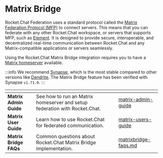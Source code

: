 # Matrix Bridge

Rocket.Chat Federation uses a standard protocol called the [Matrix Federation Protocol (MFP)](https://matrix.org/) to connect servers. This means that you can federate with any other Rocket.Chat workspace, or servers that supports MFP, such as [Element](https://element.io/).  It is designed to provide secure, interoperable, and decentralized real-time communication between Rocket.Chat and any Matrix-compatible applications or servers seamlessly.

Using the Rocket.Chat Matrix Bridge integration requires you to have a [Matrix homeserver](https://matrix.org/docs/guides/introduction#how-does-it-work) available.

:::info
&#x20;We recommend [Synapse](https://matrix-org.github.io/synapse/latest/), which is the most stable compared to other versions like [Dendrite](https://github.com/matrix-org/dendrite). The Matrix Bridge feature has been verified with Synapse `v1.71.0`.
:::

<table data-view="cards"><thead><tr><th></th><th></th><th></th><th data-hidden data-card-target data-type="content-ref"></th></tr></thead><tbody><tr><td><strong>Matrix Admin Guide</strong></td><td>See how to run an Matrix homeserver and setup federation with Rocket.Chat.</td><td></td><td><a href="matrix-admin-guide/">matrix-admin-guide</a></td></tr><tr><td><strong>Matrix User Guide</strong></td><td>Learn how to use Rocket.Chat for federated communication.</td><td></td><td><a href="matrix-users-guide/">matrix-users-guide</a></td></tr><tr><td><strong>Matrix Bridge FAQs</strong></td><td>Common questions about Rocket.Chat Matrix Bridge implementation.</td><td></td><td><a href="matrixbridge-faqs.md">matrixbridge-faqs.md</a></td></tr></tbody></table>
